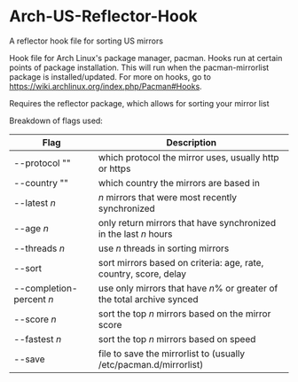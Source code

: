 # Arch-US-Reflector-Hook
A reflector hook file for sorting US mirrors

Hook file for Arch Linux's package manager, pacman.
Hooks run at certain points of package installation.  This will run when the pacman-mirrorlist package is installed/updated.
For more on hooks, go to https://wiki.archlinux.org/index.php/Pacman#Hooks.

Requires the reflector package, which allows for sorting your mirror list

Breakdown of flags used:

| Flag | Description |
| ----------------------------------- | -----------------------------------------------------------------------	|
| --protocol "<protocol>"	| which protocol the mirror uses, usually http or https |
| --country "<country name>" | which country the mirrors are based in |
| --latest *n* | *n* mirrors that were most recently synchronized |
| --age *n* | only return mirrors that have synchronized in the last *n* hours |
| --threads *n* | use *n* threads in sorting mirrors |
| --sort | sort mirrors based on criteria: age, rate, country, score, delay |
| --completion-percent *n* | use only mirrors that have *n*% or greater of the total archive synced |
| --score *n*	| sort the top *n* mirrors based on the mirror score |
| --fastest *n* | sort the top *n* mirrors based on speed |
| --save <filepath>	| file to save the mirrorlist to (usually /etc/pacman.d/mirrorlist) |
